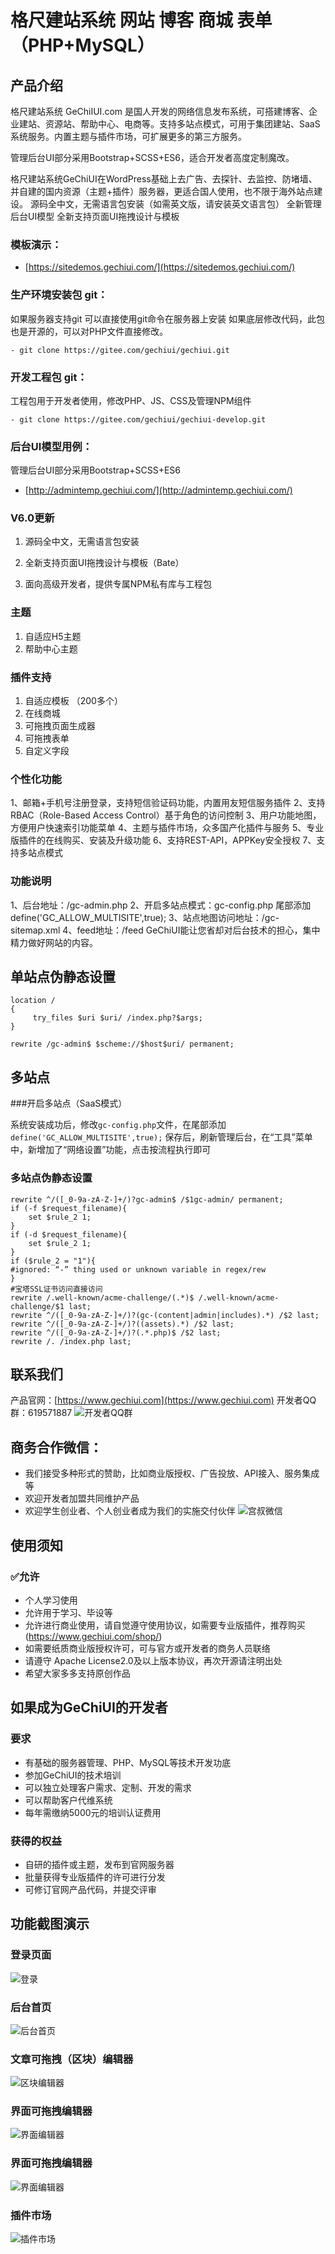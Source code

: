 # 格尺建站系统 网站 博客 商城 表单 （PHP+MySQL）

## 产品介绍

格尺建站系统 GeChiIUI.com 是国人开发的网络信息发布系统，可搭建博客、企业建站、资源站、帮助中心、电商等。支持多站点模式，可用于集团建站、SaaS系统服务。内置主题与插件市场，可扩展更多的第三方服务。

管理后台UI部分采用Bootstrap+SCSS+ES6，适合开发者高度定制魔改。

格尺建站系统GeChiUI在WordPress基础上去广告、去探针、去监控、防堵墙、并自建的国内资源（主题+插件）服务器，更适合国人使用，也不限于海外站点建设。
源码全中文，无需语言包安装（如需英文版，请安装英文语言包）
全新管理后台UI模型
全新支持页面UI拖拽设计与模板

### 模板演示：

- [https://sitedemos.gechiui.com/](https://sitedemos.gechiui.com/)

### 生产环境安装包 git：
如果服务器支持git 可以直接使用git命令在服务器上安装
如果底层修改代码，此包也是开源的，可以对PHP文件直接修改。
```
- git clone https://gitee.com/gechiui/gechiui.git
```

### 开发工程包 git：

工程包用于开发者使用，修改PHP、JS、CSS及管理NPM组件
```
- git clone https://gitee.com/gechiui/gechiui-develop.git
```

### 后台UI模型用例：

管理后台UI部分采用Bootstrap+SCSS+ES6

- [http://admintemp.gechiui.com/](http://admintemp.gechiui.com/)


### V6.0更新

1. 源码全中文，无需语言包安装

2. 全新支持页面UI拖拽设计与模板（Bate）

3. 面向高级开发者，提供专属NPM私有库与工程包


### 主题
1. 自适应H5主题
2. 帮助中心主题

### 插件支持
1. 自适应模板 （200多个）
2. 在线商城
3. 可拖拽页面生成器
4. 可拖拽表单
5. 自定义字段

### 个性化功能
1、邮箱+手机号注册登录，支持短信验证码功能，内置用友短信服务插件
2、支持RBAC（Role-Based Access Control）基于角色的访问控制
3、用户功能地图，方便用户快速索引功能菜单
4、主题与插件市场，众多国产化插件与服务
5、专业版插件的在线购买、安装及升级功能
6、支持REST-API，APPKey安全授权
7、支持多站点模式

### 功能说明
1、后台地址：/gc-admin.php
2、开启多站点模式：gc-config.php 尾部添加 define('GC_ALLOW_MULTISITE',true);
3、站点地图访问地址：/gc-sitemap.xml
4、feed地址：/feed
GeChiUI能让您省却对后台技术的担心，集中精力做好网站的内容。

## 单站点伪静态设置

```
location /
{
	 try_files $uri $uri/ /index.php?$args;
}

rewrite /gc-admin$ $scheme://$host$uri/ permanent;
```
## 多站点

###开启多站点（SaaS模式）

系统安装成功后，修改` gc-config.php `文件，在尾部添加 ` define('GC_ALLOW_MULTISITE',true); `
保存后，刷新管理后台，在“工具”菜单中，新增加了“网络设置”功能，点击按流程执行即可

### 多站点伪静态设置
```
rewrite ^/([_0-9a-zA-Z-]+/)?gc-admin$ /$1gc-admin/ permanent;
if (-f $request_filename){
	set $rule_2 1;
}
if (-d $request_filename){
	set $rule_2 1;
}
if ($rule_2 = "1"){
#ignored: “-” thing used or unknown variable in regex/rew
}
#宝塔SSL证书访问直接访问
rewrite /.well-known/acme-challenge/(.*)$ /.well-known/acme-challenge/$1 last;
rewrite ^/([_0-9a-zA-Z-]+/)?(gc-(content|admin|includes).*) /$2 last;
rewrite ^/([_0-9a-zA-Z-]+/)?((assets).*) /$2 last;
rewrite ^/([_0-9a-zA-Z-]+/)?(.*.php)$ /$2 last;
rewrite /. /index.php last;
```

## 联系我们

产品官网：[https://www.gechiui.com](https://www.gechiui.com)
开发者QQ群：619571887
![](https://www.gechiui.com/gc-content/images/qq.jpeg "开发者QQ群")

## 商务合作微信：

- 我们接受多种形式的赞助，比如商业版授权、广告投放、API接入、服务集成等
- 欢迎开发者加盟共同维护产品
- 欢迎学生创业者、个人创业者成为我们的实施交付伙伴
![](https://www.gechiui.com/gc-content/images/wechat.jpeg "宫叔微信")

## 使用须知

### ✅允许

- 个人学习使用
- 允许用于学习、毕设等
- 允许进行商业使用，请自觉遵守使用协议，如需要专业版插件，推荐购买(https://www.gechiui.com/shop/)
- 如需要纸质商业版授权许可，可与官方或开发者的商务人员联络
- 请遵守 Apache License2.0及以上版本协议，再次开源请注明出处
- 希望大家多多支持原创作品

## 如果成为GeChiUI的开发者

### 要求

- 有基础的服务器管理、PHP、MySQL等技术开发功底
- 参加GeChiUI的技术培训
- 可以独立处理客户需求、定制、开发的需求
- 可以帮助客户代维系统
- 每年需缴纳5000元的培训认证费用

### 获得的权益

- 自研的插件或主题，发布到官网服务器
- 批量获得专业版插件的许可进行分发
- 可修订官网产品代码，并提交评审

## 功能截图演示

### 登录页面
![](https://www.gechiui.com/gc-content/images/login.png "登录")
### 后台首页
![](https://www.gechiui.com/gc-content/images/home.png "后台首页")
### 文章可拖拽（区块）编辑器
![](https://www.gechiui.com/gc-content/images/post_edit.png "区块编辑器")
### 界面可拖拽编辑器
![](https://www.gechiui.com/gc-content/images/post_edit.png "界面编辑器")
### 界面可拖拽编辑器
![](https://www.gechiui.com/gc-content/images/page_edit.png "界面编辑器")
### 插件市场
![](https://www.gechiui.com/gc-content/images/plugins_add.png "插件市场")
